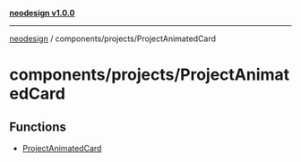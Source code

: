 [**neodesign v1.0.0**](../../../README.md)

***

[neodesign](../../../modules.md) / components/projects/ProjectAnimatedCard

# components/projects/ProjectAnimatedCard

## Functions

- [ProjectAnimatedCard](functions/ProjectAnimatedCard.md)
